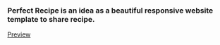 <h3>
Perfect Recipe is an idea as a beautiful responsive  website template to share recipe.
</h3>
<a href="https://mahshidnabati.github.io/perfect-recipe/">Preview</a>
